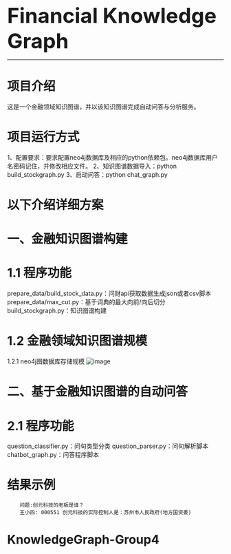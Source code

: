 
<!-- **Financial Knowledge Graph** -->
<font size="66">**Financial Knowledge Graph**</font>

-------
# 项目介绍

这是一个金融领域知识图谱，并以该知识图谱完成自动问答与分析服务。


# 项目运行方式
1、配置要求：要求配置neo4j数据库及相应的python依赖包。neo4j数据库用户名密码记住，并修改相应文件。
2、知识图谱数据导入：python build_stockgraph.py
3、启动问答：python chat_graph.py

# 以下介绍详细方案
# 一、金融知识图谱构建


# 1.1 程序功能
prepare_data/build_stock_data.py：问财api获取数据生成json或者csv脚本
prepare_data/max_cut.py：基于词典的最大向前/向后切分
build_stockgraph.py：知识图谱构建    　　

# 1.2 金融领域知识图谱规模
1.2.1 neo4j图数据库存储规模
![image](https://github.com/liuhuanyong/KnowledgeGraph-Group4/img/graph_summary.png)




# 二、基于金融知识图谱的自动问答


# 2.1 程序功能
question_classifier.py：问句类型分类
question_parser.py：问句解析脚本
chatbot_graph.py：问答程序脚本




# 结果示例

        问题:创元科技的老板是谁？
        王小四: 000551 创元科技的实际控制人是：苏州市人民政府(地方国资委)
        

# KnowledgeGraph-Group4
